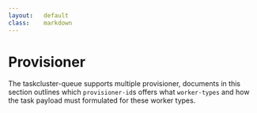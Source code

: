 ```yaml
---
layout:   default
class:    markdown
---
```

Provisioner
===========

The taskcluster-queue supports multiple provisioner, documents in this section
outlines which `provisioner-id`s offers what `worker-types` and how the
task payload must formulated for these worker types.
